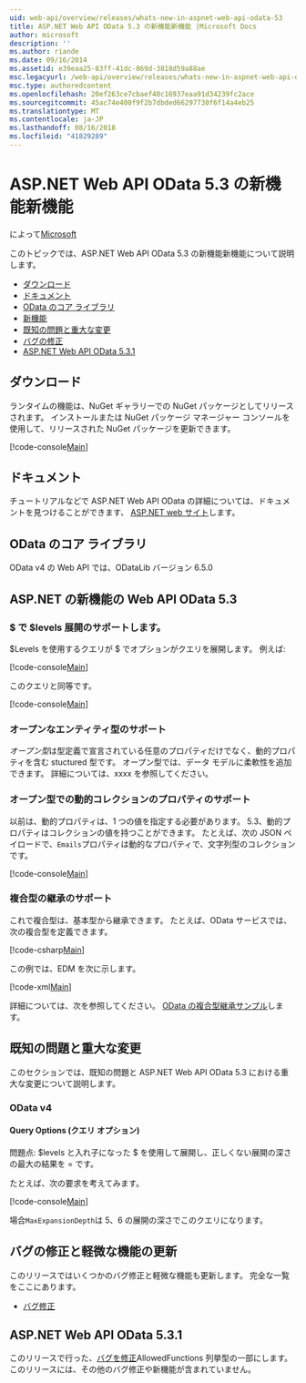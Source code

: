 ```yaml
---
uid: web-api/overview/releases/whats-new-in-aspnet-web-api-odata-53
title: ASP.NET Web API OData 5.3 の新機能新機能 |Microsoft Docs
author: microsoft
description: ''
ms.author: riande
ms.date: 09/16/2014
ms.assetid: e39eaa25-83ff-41dc-869d-3818d59a88ae
msc.legacyurl: /web-api/overview/releases/whats-new-in-aspnet-web-api-odata-53
msc.type: authoredcontent
ms.openlocfilehash: 20ef263ce7cbaef40c16937eaa91d34239fc2ace
ms.sourcegitcommit: 45ac74e400f9f2b7dbded66297730f6f14a4eb25
ms.translationtype: MT
ms.contentlocale: ja-JP
ms.lasthandoff: 08/16/2018
ms.locfileid: "41829289"
---
```

<a name="whats-new-in-aspnet-web-api-odata-53"></a>ASP.NET Web API OData 5.3 の新機能新機能
====================
によって[Microsoft](https://github.com/microsoft)

このトピックでは、ASP.NET Web API OData 5.3 の新機能新機能について説明します。

- [ダウンロード](#download)
- [ドキュメント](#documentation)
- [OData のコア ライブラリ](#corelib)
- [新機能](#newf)
- [既知の問題と重大な変更](#known-issues)
- [バグの修正](#bug-fixes)
- [ASP.NET Web API OData 5.3.1](#OD)

<a id="download"></a>
## <a name="download"></a>ダウンロード

ランタイムの機能は、NuGet ギャラリーでの NuGet パッケージとしてリリースされます。 インストールまたは NuGet パッケージ マネージャー コンソールを使用して、リリースされた NuGet パッケージを更新できます。

[!code-console[Main](whats-new-in-aspnet-web-api-odata-53/samples/sample1.cmd)]

<a id="documentation"></a>
## <a name="documentation"></a>ドキュメント

チュートリアルなどで ASP.NET Web API OData の詳細については、ドキュメントを見つけることができます、 [ASP.NET web サイト](../odata-support-in-aspnet-web-api/index.md)します。

<a id="corelib"></a>
## <a name="odata-core-libraries"></a>OData のコア ライブラリ

OData v4 の Web API では、ODataLib バージョン 6.5.0

<a id="newf"></a>
## <a name="new-features-in-aspnet-web-api-odata-53"></a>ASP.NET の新機能の Web API OData 5.3

### <a name="support-for-levels-in-expand"></a>$ で $levels 展開のサポートします。

$Levels を使用するクエリが $ でオプションがクエリを展開します。 例えば:

[!code-console[Main](whats-new-in-aspnet-web-api-odata-53/samples/sample2.cmd)]

このクエリと同等です。

[!code-console[Main](whats-new-in-aspnet-web-api-odata-53/samples/sample3.cmd)]

<a id="open-entity-types"></a>
### <a name="support-for-open-entity-types"></a>オープンなエンティティ型のサポート

*オープン型*は型定義で宣言されている任意のプロパティだけでなく、動的プロパティを含む stuctured 型です。 オープン型では、データ モデルに柔軟性を追加できます。 詳細については、xxxx を参照してください。

### <a name="support-for-dynamic-collection-properties-in-open-types"></a>オープン型での動的コレクションのプロパティのサポート

以前は、動的プロパティは、1 つの値を指定する必要があります。 5.3、動的プロパティはコレクションの値を持つことができます。 たとえば、次の JSON ペイロードで、`Emails`プロパティは動的なプロパティで、文字列型のコレクションです。

[!code-console[Main](whats-new-in-aspnet-web-api-odata-53/samples/sample4.cmd)]

### <a name="support-for-inheritance-for-complex-types"></a>複合型の継承のサポート

これで複合型は、基本型から継承できます。 たとえば、OData サービスでは、次の複合型を定義できます。

[!code-csharp[Main](whats-new-in-aspnet-web-api-odata-53/samples/sample5.cs)]

この例では、EDM を次に示します。

[!code-xml[Main](whats-new-in-aspnet-web-api-odata-53/samples/sample6.xml?highlight=8,15)]

詳細については、次を参照してください。 [OData の複合型継承サンプル](http://aspnet.codeplex.com/SourceControl/latest#Samples/WebApi/OData/v4/ODataComplexTypeInheritanceSample/ReadMe.txt)します。

<a id="known-issues"></a>
## <a name="known-issues-and-breaking-changes"></a>既知の問題と重大な変更

このセクションでは、既知の問題と ASP.NET Web API OData 5.3 における重大な変更について説明します。

### <a name="odata-v4"></a>OData v4

#### <a name="query-options"></a>Query Options (クエリ オプション)

問題点: $levels と入れ子になった $ を使用して展開し、正しくない展開の深さの最大の結果を = です。

たとえば、次の要求を考えてみます。

[!code-console[Main](whats-new-in-aspnet-web-api-odata-53/samples/sample7.cmd)]

場合`MaxExpansionDepth`は 5、6 の展開の深さでこのクエリになります。

<a id="bug-fixes"></a>
## <a name="bug-fixes-and-minor-feature-updates"></a>バグの修正と軽微な機能の更新

このリリースではいくつかのバグ修正と軽微な機能も更新します。 完全な一覧をここにあります。

- [バグ修正](https://aspnetwebstack.codeplex.com/workitem/list/advanced?keyword=&status=All&type=All&priority=All&release=v5.3%20Beta&assignedTo=All&component=Web%20API|Web%20API%20OData&sortField=AssignedTo&sortDirection=Ascending&page=0&reasonClosed=Fixed)

<a id="OD"></a>
## <a name="aspnet-web-api-odata-531"></a>ASP.NET Web API OData 5.3.1

このリリースで行った、[バグを修正](https://aspnetwebstack.codeplex.com/workitem/list/advanced?keyword=&amp;status=All&amp;type=All&amp;priority=All&amp;release=v5.3.1%20Beta&amp;assignedTo=All&amp;component=Web%20API%20OData&amp;sortField=LastUpdatedDate&amp;sortDirection=Descending&amp;page=0&amp;reasonClosed=All)AllowedFunctions 列挙型の一部にします。 このリリースには、その他のバグ修正や新機能が含まれていません。
